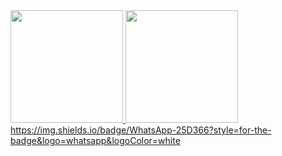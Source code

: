 <div>
<a href="https://github.com/Lucasmedeirosb">
<img loading="lazy" height="180em" src="https://github-readme-stats.vercel.app/api/top-langs/?username=Lucasmedeirosb&layout=compact&langs_count=7&theme=dracula"/>
<img loading="lazy" height="180em" src="https://github-readme-stats.vercel.app/api?username=Lucasmedeirosb&show_icons=true&theme=dracula&include_all_commits=true&count_private=true"/>
https://img.shields.io/badge/WhatsApp-25D366?style=for-the-badge&logo=whatsapp&logoColor=white
</div>

